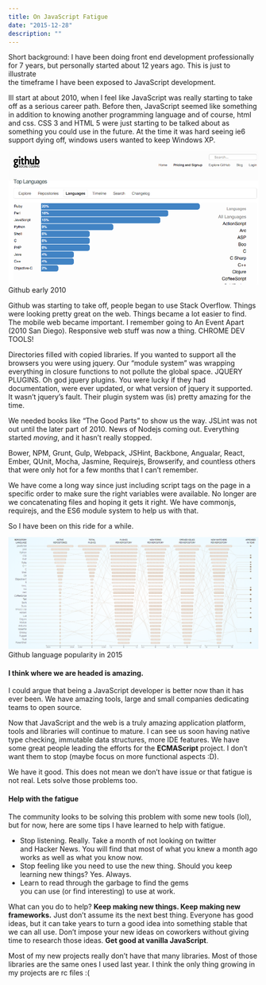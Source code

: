 ```yaml
---
title: On JavaScript Fatigue
date: "2015-12-28"
description: ""
---
```


Short background: I have been doing front end development professionally for 7 years, but personally started about 12 years ago. This is just to illustrate  
the timeframe I have been exposed to JavaScript development.

Ill start at about 2010, when I feel like JavaScript was really starting to take  
off as a serious career path. Before then, JavaScript seemed like something in addition to knowing another programming language and of course, html and css. CSS 3 and HTML 5 were just starting to be talked about as something you could use in the future. At the time it was hard seeing ie6 support dying off, windows users wanted to keep Windows XP.

![Github early 2010](./github.png)
Github early 2010

Github was starting to take off, people began to use Stack Overflow. Things were looking pretty great on the web. Things became a lot easier to find. The mobile web became important. I remember going to An Event Apart (2010 San Diego). Responsive web stuff was now a thing. CHROME DEV TOOLS!

Directories filled with copied libraries. If you wanted to support all the browsers you were using jquery. Our “module system” was wrapping everything in closure functions to not pollute the global space. JQUERY PLUGINS. Oh god jquery plugins. You were lucky if they had documentation, were ever updated, or what version of jquery it supported. It wasn’t jquery’s fault. Their plugin system was (is) pretty amazing for the time.

We needed books like “The Good Parts” to show us the way. JSLint was not out until the later part of 2010. News of Nodejs coming out. Everything started _moving_, and it hasn’t really stopped.

Bower, NPM, Grunt, Gulp, Webpack, JSHint, Backbone, Angualar, React, Ember, QUnit, Mocha, Jasmine, Requirejs, Browserify, and countless others that were only hot for a few months that I can’t remember.

We have come a long way since just including script tags on the page in a specific order to make sure the right variables were available. No longer are we concatenating files and hoping it gets it right. We have commonjs, requirejs, and the ES6 module system to help us with that.

So I have been on this ride for a while.

![Github language popularity in 2015](./language-popularity.png)
Github language popularity in 2015

#### I think where we are headed is amazing.

I could argue that being a JavaScript developer is better now than it has ever been. We have amazing tools, large and small companies dedicating teams to open source.

Now that JavaScript and the web is a truly amazing application platform, tools and libraries will continue to mature. I can see us soon having native type checking, immutable data structures, more IDE features. We have some great people leading the efforts for the **ECMAScript** project. I don’t want them to stop (maybe focus on more functional aspects :D).

We have it good. This does not mean we don’t have issue or that fatigue is not real. Lets solve those problems too.

#### Help with the fatigue

The community looks to be solving this problem with some new tools (lol), but for now, here are some tips I have learned to help with fatigue.

- Stop listening. Really. Take a month of not looking on twitter  
  and Hacker News. You will find that most of what you knew a month ago works as well as what you know now.
- Stop feeling like you need to use the new thing. Should you keep  
  learning new things? Yes. Always.
- Learn to read through the garbage to find the gems  
  you can use (or find interesting) to use at work.

What can you do to help? **Keep making new things. Keep making new frameworks.** Just don’t assume its the next best thing. Everyone has good ideas, but it can take years to turn a good idea into something stable that we can all use. Don’t impose your new ideas on coworkers without giving time to research those ideas. **Get good at vanilla JavaScript**.

Most of my new projects really don’t have that many libraries. Most of those libraries are the same ones I used last year. I think the only thing growing in my projects are rc files :(
